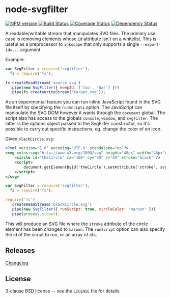 # node-svgfilter

[![NPM version](https://badge.fury.io/js/svgfilter.svg)](http://badge.fury.io/js/svgfilter)
[![Build Status](https://travis-ci.org/papandreou/node-svgfilter.svg?branch=master)](https://travis-ci.org/papandreou/node-svgfilter)
[![Coverage Status](https://coveralls.io/repos/papandreou/node-svgfilter/badge.svg)](https://coveralls.io/r/papandreou/node-svgfilter)
[![Dependency Status](https://david-dm.org/papandreou/node-svgfilter.svg)](https://david-dm.org/papandreou/node-svgfilter)

A readable/writable stream that manipulates SVG files. The primary use
case is removing elements whose `id` attribute isn't on a
whitelist. This is useful as a preprocessor to `inkscape` that only
supports a single `--export-id=...` argument.

Example:

```javascript
var SvgFilter = require('svgfilter'),
  fs = require('fs');

fs.createReadStream('source.svg')
  .pipe(new SvgFilter({ keepId: ['foo', 'bar'] }))
  .pipe(fs.createWriteStream('target.svg'));
```

As an experimental feature you can run inline JavaScript found in the
SVG file itself by specifying the `runScripts` option. The JavaScript
can manipulate the SVG DOM however it wants through the `document`
global. The script also has access to the globals `console`, `window`,
and `svgFilter`. The latter is the options object passed to the
SvgFilter constructor, so it's possible to carry out specific
instructions, eg. change the color of an icon.

Given `blackCircle.svg`:

```xml
<?xml version="1.0" encoding="UTF-8" standalone="no"?>
<svg xmlns:svg="http://www.w3.org/2000/svg" height="48px" width="48px">
    <circle id="theCircle" cx="100" cy="50" r="40" stroke="black" />
    <script>
        document.getElementById('theCircle').setAttribute('stroke', svgFilter.circleColor);
    </script>
</svg>
```

```javascript
var SvgFilter = require('svgfilter'),
  fs = require('fs');

require('fs')
  .createReadStream('blackCircle.svg')
  .pipe(new SvgFilter({ runScript: true, circleColor: 'maroon' }))
  .pipe(process.stdout);
```

This will produce an SVG file where the `stroke` attribute of the
circle element has been changed to `maroon`. The `runScript` option
can also specify the id of the script to run, or an array of ids.

## Releases

[Changelog](https://github.com/papandreou/node-svgfilter/blob/master/CHANGELOG.md)

## License

3-clause BSD license -- see the `LICENSE` file for details.
